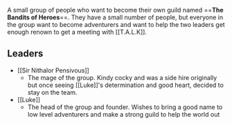 A small group of people who want to become their own guild named ==**The Bandits of Heroes**==. They have a small number of people, but everyone in the group want to become adventurers and want to help the two leaders get enough renown to get a meeting with [[T.A.L.K]].

## Leaders

- [[Sir Nithalor Pensivous]]
	- The mage of the group. Kindy cocky and was a side hire originally but once seeing [[Luke]]'s determination and good heart, decided to stay on the team.
- [[Luke]]
	- The head of the group and founder. Wishes to bring a good name to low level adventurers and make a strong guild to help the world out